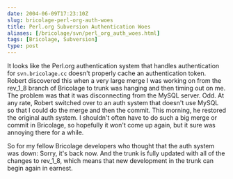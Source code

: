 ```yaml
--- 
date: 2004-06-09T17:23:10Z
slug: bricolage-perl-org-auth-woes
title: Perl.org Subversion Authentication Woes
aliases: [/bricolage/svn/perl_org_auth_woes.html]
tags: [Bricolage, Subversion]
type: post
---
```


It looks like the Perl.org authentication system that handles authentication for
`svn.bricolage.cc` doesn't properly cache an authentication token. Robert
discovered this when a very large merge I was working on from the rev\_1\_8
branch of Bricolage to trunk was hanging and then timing out on me. The problem
was that it was disconnecting from the MySQL server. Odd. At any rate, Robert
switched over to an auth system that doesn't use MySQL so that I could do the
merge and then the commit. This morning, he restored the original auth system. I
shouldn't often have to do such a big merge or commit in Bricolage, so hopefully
it won't come up again, but it sure was annoying there for a while.

So for my fellow Bricolage developers who thought that the auth system was down:
Sorry, it's back now. And the trunk is fully updated with all of the changes to
rev\_1\_8, which means that new development in the trunk can begin again in
earnest.
